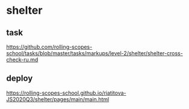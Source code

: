 # shelter
## task
https://github.com/rolling-scopes-school/tasks/blob/master/tasks/markups/level-2/shelter/shelter-cross-check-ru.md
## deploy
https://rolling-scopes-school.github.io/riatitova-JS2020Q3/shelter/pages/main/main.html